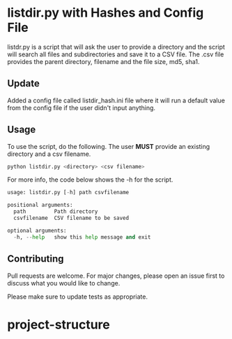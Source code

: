# listdir.py with Hashes and Config File
listdr.py is a script that will ask the user to provide a directory and the script will search all files and subdirectories and save it to a CSV file.
The .csv file provides the parent directory, filename and the file size, md5, sha1.
## Update
Added a config file called listdir_hash.ini file where it will run a default value from the config file if the user didn't input anything. 
## Usage
To use the script, do the following. The user **MUST** provide an existing directory and a csv filename.
```python
python listdir.py <directory> <csv filename>
```
For more info, the code below shows the -h for the script.
```python
usage: listdir.py [-h] path csvfilename

positional arguments:
  path         Path directory
  csvfilename  CSV filename to be saved

optional arguments:
  -h, --help   show this help message and exit
```

## Contributing
Pull requests are welcome. For major changes, please open an issue first to discuss what you would like to change.

Please make sure to update tests as appropriate.

# project-structure
